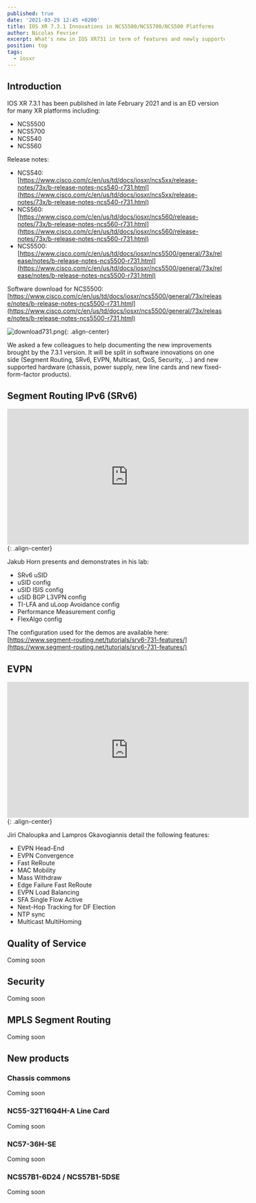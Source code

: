 ```yaml
---
published: true
date: '2021-03-29 12:45 +0200'
title: IOS XR 7.3.1 Innovations in NCS5500/NCS5700/NCS500 Platforms
author: Nicolas Fevrier
excerpt: What's new in IOS XR731 in term of features and newly supported hardware
position: top
tags:
  - iosxr
---
```

## Introduction

IOS XR 7.3.1 has been published in late February 2021 and is an ED version for many XR platforms including:  
- NCS5500
- NCS5700
- NCS540
- NCS560

Release notes:
- NCS540: [https://www.cisco.com/c/en/us/td/docs/iosxr/ncs5xx/release-notes/73x/b-release-notes-ncs540-r731.html](https://www.cisco.com/c/en/us/td/docs/iosxr/ncs5xx/release-notes/73x/b-release-notes-ncs540-r731.html)  
- NCS560: [https://www.cisco.com/c/en/us/td/docs/iosxr/ncs560/release-notes/73x/b-release-notes-ncs560-r731.html](https://www.cisco.com/c/en/us/td/docs/iosxr/ncs560/release-notes/73x/b-release-notes-ncs560-r731.html)
- NCS5500: [https://www.cisco.com/c/en/us/td/docs/iosxr/ncs5500/general/73x/release/notes/b-release-notes-ncs5500-r731.html](https://www.cisco.com/c/en/us/td/docs/iosxr/ncs5500/general/73x/release/notes/b-release-notes-ncs5500-r731.html)

Software download for NCS5500:  
[https://www.cisco.com/c/en/us/td/docs/iosxr/ncs5500/general/73x/release/notes/b-release-notes-ncs5500-r731.html](https://www.cisco.com/c/en/us/td/docs/iosxr/ncs5500/general/73x/release/notes/b-release-notes-ncs5500-r731.html)

![download731.png]({{site.baseurl}}/images/download731.png){: .align-center}

We asked a few colleagues to help documenting the new improvements brought by the 7.3.1 version. It will be split in software innovations on one side (Segment Routing, SRv6, EVPN, Multicast, QoS, Security, ...) and new supported hardware (chassis, power supply, new line cards and new fixed-form-factor products).

## Segment Routing IPv6 (SRv6)

<iframe width="560" height="315" src="https://www.youtube.com/embed/Dna59DZlLmQ?autoplay=1" frameborder="0" allow="autoplay; encrypted-media" allowfullscreen></iframe>{: .align-center}

Jakub Horn presents and demonstrates in his lab:
- SRv6 uSID
- uSID config
- uSID ISIS config
- uSID BGP L3VPN config
- TI-LFA and uLoop Avoidance config
- Performance Measurement config
- FlexAlgo config

The configuration used for the demos are available here:  
[https://www.segment-routing.net/tutorials/srv6-731-features/](https://www.segment-routing.net/tutorials/srv6-731-features/)

## EVPN

<iframe width="560" height="315" src="https://www.youtube.com/embed/3eoDB7uia6k?autoplay=1" frameborder="0" allow="autoplay; encrypted-media" allowfullscreen></iframe>{: .align-center}

Jiri Chaloupka and Lampros Gkavogiannis detail the following features:  
- EVPN Head-End
- EVPN Convergence
- Fast ReRoute
- MAC Mobility
- Mass Withdraw
- Edge Failure Fast ReRoute
- EVPN Load Balancing
- SFA Single Flow Active
- Next-Hop Tracking for DF Election
- NTP sync
- Multicast MultiHoming

## Quality of Service

Coming soon

## Security

Coming soon

## MPLS Segment Routing

Coming soon

## New products

### Chassis commons

Coming soon

### NC55-32T16Q4H-A Line Card

Coming soon

### NC57-36H-SE

Coming soon

### NCS57B1-6D24 / NCS57B1-5DSE

Coming soon




